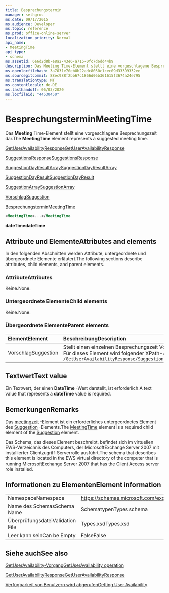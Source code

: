 ```yaml
---
title: Besprechungstermin
manager: sethgros
ms.date: 09/17/2015
ms.audience: Developer
ms.topic: reference
ms.prod: office-online-server
localization_priority: Normal
api_name:
- MeetingTime
api_type:
- schema
ms.assetid: 6e6d2d8b-e8a2-43e6-a715-0fc7d6dd44b9
description: Das Meeting Time-Element stellt eine vorgeschlagene Besprechungszeit dar.
ms.openlocfilehash: 3a7031e70eb8b22adc8030c1cec09d33399332ee
ms.sourcegitcommit: 88ec988f2bb67c1866d06b361615f3674a24e795
ms.translationtype: MT
ms.contentlocale: de-DE
ms.lasthandoff: 06/03/2020
ms.locfileid: "44530450"
---
```

# <a name="meetingtime"></a><span data-ttu-id="9c677-103">Besprechungstermin</span><span class="sxs-lookup"><span data-stu-id="9c677-103">MeetingTime</span></span>

<span data-ttu-id="9c677-104">Das **Meeting** Time-Element stellt eine vorgeschlagene Besprechungszeit dar.</span><span class="sxs-lookup"><span data-stu-id="9c677-104">The **MeetingTime** element represents a suggested meeting time.</span></span> 
  
[<span data-ttu-id="9c677-105">GetUserAvailabilityResponse</span><span class="sxs-lookup"><span data-stu-id="9c677-105">GetUserAvailabilityResponse</span></span>](getuseravailabilityresponse.md)
  
[<span data-ttu-id="9c677-106">SuggestionsResponse</span><span class="sxs-lookup"><span data-stu-id="9c677-106">SuggestionsResponse</span></span>](suggestionsresponse.md)
  
[<span data-ttu-id="9c677-107">SuggestionDayResultArray</span><span class="sxs-lookup"><span data-stu-id="9c677-107">SuggestionDayResultArray</span></span>](suggestiondayresultarray.md)
  
[<span data-ttu-id="9c677-108">SuggestionDayResult</span><span class="sxs-lookup"><span data-stu-id="9c677-108">SuggestionDayResult</span></span>](suggestiondayresult.md)
  
[<span data-ttu-id="9c677-109">SuggestionArray</span><span class="sxs-lookup"><span data-stu-id="9c677-109">SuggestionArray</span></span>](suggestionarray.md)
  
[<span data-ttu-id="9c677-110">Vorschlag</span><span class="sxs-lookup"><span data-stu-id="9c677-110">Suggestion</span></span>](suggestion.md)
  
[<span data-ttu-id="9c677-111">Besprechungstermin</span><span class="sxs-lookup"><span data-stu-id="9c677-111">MeetingTime</span></span>](meetingtime.md)
  
```xml
<MeetingTime>...</MeetingTime
```

 <span data-ttu-id="9c677-112">**dateTime**</span><span class="sxs-lookup"><span data-stu-id="9c677-112">**dateTime**</span></span>
## <a name="attributes-and-elements"></a><span data-ttu-id="9c677-113">Attribute und Elemente</span><span class="sxs-lookup"><span data-stu-id="9c677-113">Attributes and elements</span></span>

<span data-ttu-id="9c677-114">In den folgenden Abschnitten werden Attribute, untergeordnete und übergeordnete Elemente erläutert.</span><span class="sxs-lookup"><span data-stu-id="9c677-114">The following sections describe attributes, child elements, and parent elements.</span></span>
  
### <a name="attributes"></a><span data-ttu-id="9c677-115">Attribute</span><span class="sxs-lookup"><span data-stu-id="9c677-115">Attributes</span></span>

<span data-ttu-id="9c677-116">Keine.</span><span class="sxs-lookup"><span data-stu-id="9c677-116">None.</span></span>
  
### <a name="child-elements"></a><span data-ttu-id="9c677-117">Untergeordnete Elemente</span><span class="sxs-lookup"><span data-stu-id="9c677-117">Child elements</span></span>

<span data-ttu-id="9c677-118">Keine.</span><span class="sxs-lookup"><span data-stu-id="9c677-118">None.</span></span>
  
### <a name="parent-elements"></a><span data-ttu-id="9c677-119">Übergeordnete Elemente</span><span class="sxs-lookup"><span data-stu-id="9c677-119">Parent elements</span></span>

|<span data-ttu-id="9c677-120">**Element**</span><span class="sxs-lookup"><span data-stu-id="9c677-120">**Element**</span></span>|<span data-ttu-id="9c677-121">**Beschreibung**</span><span class="sxs-lookup"><span data-stu-id="9c677-121">**Description**</span></span>|
|:-----|:-----|
|[<span data-ttu-id="9c677-122">Vorschlag</span><span class="sxs-lookup"><span data-stu-id="9c677-122">Suggestion</span></span>](suggestion.md) <br/> |<span data-ttu-id="9c677-123">Stellt einen einzelnen Besprechungszeit Vorschlag dar.</span><span class="sxs-lookup"><span data-stu-id="9c677-123">Represents a single meeting time suggestion.</span></span>  <br/> <span data-ttu-id="9c677-124">Für dieses Element wird folgender XPath-Ausdruck verwendet: </span><span class="sxs-lookup"><span data-stu-id="9c677-124">The following is the XPath expression to this element:</span></span>  <br/>  `/GetUserAvailabilityResponse/SuggestionsResponse/SuggestionDayResultArray/SuggestionDayResult[i]/SuggestionArray/Suggestion[i]` <br/> |
   
## <a name="text-value"></a><span data-ttu-id="9c677-125">Textwert</span><span class="sxs-lookup"><span data-stu-id="9c677-125">Text value</span></span>

<span data-ttu-id="9c677-126">Ein Textwert, der einen **DateTime** -Wert darstellt, ist erforderlich.</span><span class="sxs-lookup"><span data-stu-id="9c677-126">A text value that represents a **dateTime** value is required.</span></span> 
  
## <a name="remarks"></a><span data-ttu-id="9c677-127">Bemerkungen</span><span class="sxs-lookup"><span data-stu-id="9c677-127">Remarks</span></span>

<span data-ttu-id="9c677-128">Das [meetingzeit](meetingtime.md) -Element ist ein erforderliches untergeordnetes Element des [Suggestion](suggestion.md) -Elements.</span><span class="sxs-lookup"><span data-stu-id="9c677-128">The [MeetingTime](meetingtime.md) element is a required child element of the [Suggestion](suggestion.md) element.</span></span> 
  
<span data-ttu-id="9c677-129">Das Schema, das dieses Element beschreibt, befindet sich im virtuellen EWS-Verzeichnis des Computers, der MicrosoftExchange Server 2007 mit installierter Clientzugriff-Serverrolle ausführt.</span><span class="sxs-lookup"><span data-stu-id="9c677-129">The schema that describes this element is located in the EWS virtual directory of the computer that is running MicrosoftExchange Server 2007 that has the Client Access server role installed.</span></span>
  
## <a name="element-information"></a><span data-ttu-id="9c677-130">Informationen zu Elementen</span><span class="sxs-lookup"><span data-stu-id="9c677-130">Element information</span></span>

|||
|:-----|:-----|
|<span data-ttu-id="9c677-131">Namespace</span><span class="sxs-lookup"><span data-stu-id="9c677-131">Namespace</span></span>  <br/> |https://schemas.microsoft.com/exchange/services/2006/types  <br/> |
|<span data-ttu-id="9c677-132">Name des Schemas</span><span class="sxs-lookup"><span data-stu-id="9c677-132">Schema Name</span></span>  <br/> |<span data-ttu-id="9c677-133">Schematypen</span><span class="sxs-lookup"><span data-stu-id="9c677-133">Types schema</span></span>  <br/> |
|<span data-ttu-id="9c677-134">Überprüfungsdatei</span><span class="sxs-lookup"><span data-stu-id="9c677-134">Validation File</span></span>  <br/> |<span data-ttu-id="9c677-135">Types.xsd</span><span class="sxs-lookup"><span data-stu-id="9c677-135">Types.xsd</span></span>  <br/> |
|<span data-ttu-id="9c677-136">Leer kann sein</span><span class="sxs-lookup"><span data-stu-id="9c677-136">Can be Empty</span></span>  <br/> |<span data-ttu-id="9c677-137">False</span><span class="sxs-lookup"><span data-stu-id="9c677-137">False</span></span>  <br/> |
   
## <a name="see-also"></a><span data-ttu-id="9c677-138">Siehe auch</span><span class="sxs-lookup"><span data-stu-id="9c677-138">See also</span></span>



[<span data-ttu-id="9c677-139">GetUserAvailability-Vorgang</span><span class="sxs-lookup"><span data-stu-id="9c677-139">GetUserAvailability operation</span></span>](getuseravailability-operation.md)
  
[<span data-ttu-id="9c677-140">GetUserAvailabilityResponse</span><span class="sxs-lookup"><span data-stu-id="9c677-140">GetUserAvailabilityResponse</span></span>](getuseravailabilityresponse.md)


[<span data-ttu-id="9c677-141">Verfügbarkeit von Benutzern wird abgerufen</span><span class="sxs-lookup"><span data-stu-id="9c677-141">Getting User Availability</span></span>](https://msdn.microsoft.com/library/d4133fcb-9b0f-4e6b-aadf-a389da83516a%28Office.15%29.aspx)

